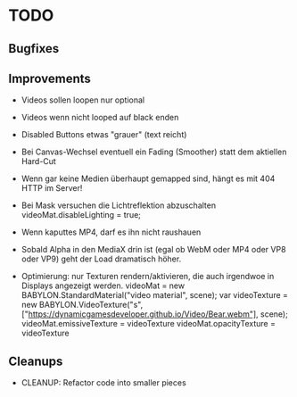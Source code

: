 
TODO
====

Bugfixes
--------

Improvements
------------

- Videos sollen loopen nur optional

- Videos wenn nicht looped auf black enden

- Disabled Buttons etwas "grauer" (text reicht)

- Bei Canvas-Wechsel eventuell ein Fading (Smoother)
  statt dem aktiellen Hard-Cut

- Wenn gar keine Medien überhaupt gemapped sind, hängt
  es mit 404 HTTP im Server!

- Bei Mask versuchen die Lichtreflektion abzuschalten
  videoMat.disableLighting = true;

- Wenn kaputtes MP4, darf es ihn nicht raushauen

- Sobald Alpha in den MediaX drin ist (egal ob WebM oder MP4 oder VP8 oder VP9)
  geht der Load dramatisch höher.

- Optimierung: nur Texturen rendern/aktivieren, die auch irgendwoe in Displays
  angezeigt werden.
  videoMat = new BABYLON.StandardMaterial("video material", scene);
  var videoTexture = new BABYLON.VideoTexture("s", ["https://dynamicgamesdeveloper.github.io/Video/Bear.webm"], scene);
  videoMat.emissiveTexture = videoTexture
  videoMat.opacityTexture = videoTexture

Cleanups
--------

- CLEANUP:
  Refactor code into smaller pieces


